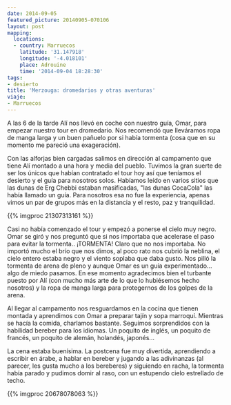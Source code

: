 ```yaml
---
date: 2014-09-05
featured_picture: 20140905-070106
layout: post
mapping:
  locations:
  - country: Marruecos
    latitude: '31.147918'
    longitude: '-4.018101'
    place: Adrouine
    time: '2014-09-04 18:28:30'
tags:
- desierto
title: 'Merzouga: dromedarios y otras aventuras'
viaje:
- Marruecos
---
```


A las 6 de la tarde Alí nos llevó en coche con nuestro guía, Omar, para empezar nuestro tour en dromedario. Nos recomendó que lleváramos ropa de manga larga y un buen pañuelo por si había tormenta (cosa que en su momento me pareció una exageración).

Con las alforjas bien cargadas salimos en dirección al campamento que tiene Alí montado a una hora y media del pueblo. Tuvimos la gran suerte de ser los únicos que habían contratado el tour hoy así que teníamos el desierto y el guía para nosotros solos. Habíamos leído en varios sitios que las dunas de Erg Chebbi estaban masificadas, "las dunas CocaCola" las había llamado un guía. Para nosotros esa no fue la experiencia, apenas vimos un par de grupos más en la distancia y el resto, paz y tranquilidad.

{{% imgproc 21307313161 %}}

Casi no había comenzado el tour y empezó a ponerse el cielo muy negro. Omar se giró y nos preguntó que si nos importaba que acelerase el paso para evitar la tormenta.. ¡TORMENTA! Claro que no nos importaba. No importó mucho el brío que nos dimos, al poco rato nos cubrió la neblina, el cielo entero estaba negro y el viento soplaba que daba gusto. Nos pilló la tormenta de arena de pleno y aunque Omar es un guía experimentado... algo de miedo pasamos. En ese momento agradecimos bien el turbante puesto por Alí (con mucho más arte de lo que lo hubiésemos hecho nosotros) y la ropa de manga larga para protegernos de los golpes de la arena.

Al llegar al campamento nos resguardamos en la cocina que tienen montada y aprendimos con Omar a preparar tajín y sopa marroquí. Mientras se hacía la comida, charlamos bastante. Seguimos sorprendidos con la habilidad bereber para los idiomas. Un poquito de inglés, un poquito de francés, un poquito de alemán, holandés, japonés...

La cena estaba buenísima. La postcena fue muy divertida, aprendiendo a escribir en árabe, a hablar en bereber y jugando a las adivinanzas (al parecer, les gusta mucho a los bereberes) y siguiendo en racha, la tormenta había parado y pudimos domir al raso, con un estupendo cielo estrellado de techo.

{{% imgproc 20678078063 %}}